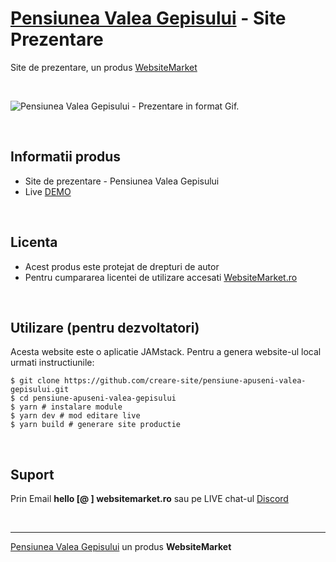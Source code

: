 ﻿# [Pensiunea Valea Gepisului](https://pensiune-apuseni-valea-gepisului.websitemarket.ro/) - Site Prezentare

Site de prezentare, un produs [WebsiteMarket](https://websitemarket.ro)

<br />

![Pensiunea Valea Gepisului - Prezentare in format Gif.](https://raw.githubusercontent.com/creare-site/static/master/produse/pensiune-apuseni-valea-gepisului-intro.gif)

<br />

## Informatii produs

- Site de prezentare - Pensiunea Valea Gepisului
- Live [DEMO](https://pensiune-apuseni-valea-gepisului.websitemarket.ro)
 
<br />

## Licenta

- Acest produs este protejat de drepturi de autor
- Pentru cumpararea licentei de utilizare accesati [WebsiteMarket.ro](https://websitemarket.ro)

<br />

## Utilizare (pentru dezvoltatori)

Acesta website este o aplicatie JAMstack. Pentru a genera website-ul local urmati instructiunile:

```
$ git clone https://github.com/creare-site/pensiune-apuseni-valea-gepisului.git
$ cd pensiune-apuseni-valea-gepisului
$ yarn # instalare module
$ yarn dev # mod editare live
$ yarn build # generare site productie
```

<br />

## Suport

Prin Email **hello [@ ] websitemarket.ro** sau pe LIVE chat-ul [Discord](https://discord.gg/MFRQmAk)

<br />

---
[Pensiunea Valea Gepisului](https://pensiune-apuseni-valea-gepisului.websitemarket.ro/) un produs **WebsiteMarket**
